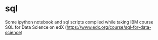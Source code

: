 # sql
Some ipython notebook and sql scripts compiled while taking IBM course SQL for Data Science on edX (https://www.edx.org/course/sql-for-data-science)
